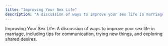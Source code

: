 ```yaml
---
title: "Improving Your Sex Life"
description: "A discussion of ways to improve your sex life in marriage, including tips for communication, trying new things, and exploring shared desires."
---
```

Improving Your Sex Life: A discussion of ways to improve your sex life in marriage, including tips for communication, trying new things, and exploring shared desires.